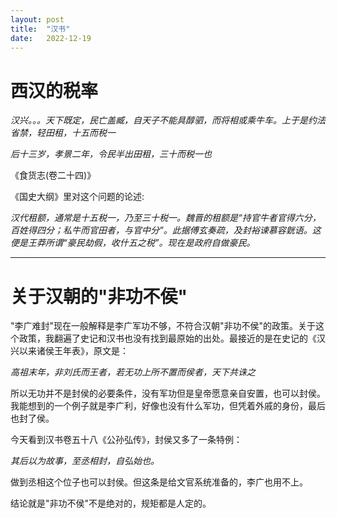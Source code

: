 ```yaml
---
layout:	post
title:	"汉书"
date:	2022-12-19
---
```


# 西汉的税率

*汉兴。。。天下既定，民亡盖臧，自天子不能具醇驷，而将相或乘牛车。上于是约法省禁，轻田租，十五而税一*

*后十三岁，孝景二年，令民半出田租，三十而税一也*

《食货志(卷二十四)》

《国史大纲》里对这个问题的论述:

*汉代租额，通常是十五税一，乃至三十税一。魏晋的租额是“持官牛者官得六分，百姓得四分；私牛而官田者，与官中分”。此据傅玄奏疏，及封裕谏慕容皝语。这便是王莽所谓“豪民劫假，收什五之税”。现在是政府自做豪民。*

---

# 关于汉朝的"非功不侯"

"李广难封"现在一般解释是李广军功不够，不符合汉朝"非功不侯"的政策。关于这个政策，我翻遍了史记和汉书也没有找到最原始的出处。最接近的是在史记的《汉兴以来诸侯王年表》，原文是：

*高祖末年，非刘氏而王者，若无功上所不置而侯者，天下共诛之*

所以无功并不是封侯的必要条件，没有军功但是皇帝愿意亲自安置，也可以封侯。我能想到的一个例子就是李广利，好像也没有什么军功，但凭着外戚的身份，最后也封了侯。

今天看到汉书卷五十八《公孙弘传》，封侯又多了一条特例：

*其后以为故事，至丞相封，自弘始也。*

做到丞相这个位子也可以封侯。但这条是给文官系统准备的，李广也用不上。

结论就是"非功不侯"不是绝对的，规矩都是人定的。
